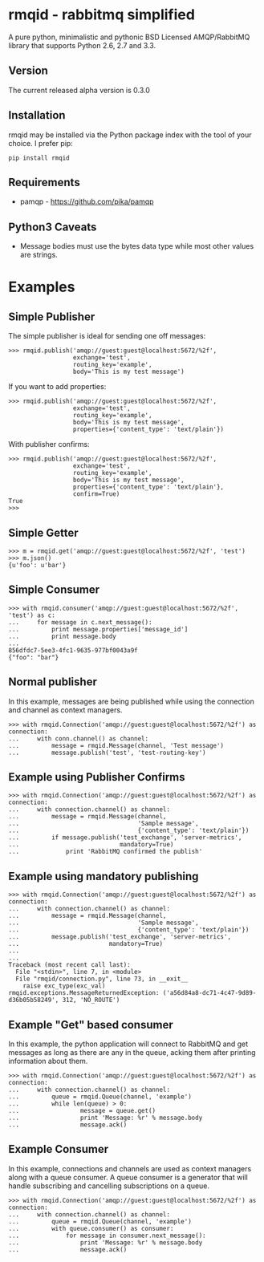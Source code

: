 rmqid - rabbitmq simplified
===========================
A pure python, minimalistic and pythonic BSD Licensed AMQP/RabbitMQ library that supports Python 2.6, 2.7 and 3.3.

Version
-------
The current released alpha version is 0.3.0

Installation
------------
rmqid may be installed via the Python package index with the tool of your choice. I prefer pip:

    pip install rmqid

Requirements
------------
  - pamqp - https://github.com/pika/pamqp

Python3 Caveats
---------------
 - Message bodies must use the bytes data type while most other values are strings.

Examples
========

Simple Publisher
----------------
The simple publisher is ideal for sending one off messages:

    >>> rmqid.publish('amqp://guest:guest@localhost:5672/%2f',
                      exchange='test',
                      routing_key='example',
                      body='This is my test message')

If you want to add properties:

    >>> rmqid.publish('amqp://guest:guest@localhost:5672/%2f',
                      exchange='test',
                      routing_key='example',
                      body='This is my test message',
                      properties={'content_type': 'text/plain'})

With publisher confirms:

    >>> rmqid.publish('amqp://guest:guest@localhost:5672/%2f',
                      exchange='test',
                      routing_key='example',
                      body='This is my test message',
                      properties={'content_type': 'text/plain'},
                      confirm=True)
    True
    >>>

Simple Getter
-------------

    >>> m = rmqid.get('amqp://guest:guest@localhost:5672/%2f', 'test')
    >>> m.json()
    {u'foo': u'bar'}

Simple Consumer
---------------

    >>> with rmqid.consumer('amqp://guest:guest@localhost:5672/%2f', 'test') as c:
    ...     for message in c.next_message():
    ...         print message.properties['message_id']
    ...         print message.body
    ...
    856dfdc7-5ee3-4fc1-9635-977bf0043a9f
    {"foo": "bar"}

Normal publisher
----------------
In this example, messages are being published while using the connection and
channel as context managers.

    >>> with rmqid.Connection('amqp://guest:guest@localhost:5672/%2f') as connection:
    ...     with conn.channel() as channel:
    ...         message = rmqid.Message(channel, 'Test message')
    ...         message.publish('test', 'test-routing-key')

Example using Publisher Confirms
--------------------------------

    >>> with rmqid.Connection('amqp://guest:guest@localhost:5672/%2f') as connection:
    ...     with connection.channel() as channel:
    ...         message = rmqid.Message(channel,
    ...                                 'Sample message',
    ...                                 {'content_type': 'text/plain'})
    ...         if message.publish('test_exchange', 'server-metrics',
    ...                            mandatory=True)
    ...             print 'RabbitMQ confirmed the publish'

Example using mandatory publishing
----------------------------------

    >>> with rmqid.Connection('amqp://guest:guest@localhost:5672/%2f') as connection:
    ...     with connection.channel() as channel:
    ...         message = rmqid.Message(channel,
    ...                                 'Sample message',
    ...                                 {'content_type': 'text/plain'})
    ...         message.publish('test_exchange', 'server-metrics',
    ...                         mandatory=True)
    ...
    ...
    Traceback (most recent call last):
      File "<stdin>", line 7, in <module>
      File "rmqid/connection.py", line 73, in __exit__
        raise exc_type(exc_val)
    rmqid.exceptions.MessageReturnedException: ('a56d84a8-dc71-4c47-9d89-d36b05b58249', 312, 'NO_ROUTE')


Example "Get" based consumer
----------------------------
In this example, the python application will connect to RabbitMQ and get
messages as long as there are any in the queue, acking them after printing
information about them.

    >>> with rmqid.Connection('amqp://guest:guest@localhost:5672/%2f') as connection:
    ...     with connection.channel() as channel:
    ...         queue = rmqid.Queue(channel, 'example')
    ...         while len(queue) > 0:
    ...                 message = queue.get()
    ...                 print 'Message: %r' % message.body
    ...                 message.ack()


Example Consumer
----------------
In this example, connections and channels are used as context managers along
with a queue consumer. A queue consumer is a generator that will handle
subscribing and cancelling subscriptions on a queue.

    >>> with rmqid.Connection('amqp://guest:guest@localhost:5672/%2f') as connection:
    ...     with connection.channel() as channel:
    ...         queue = rmqid.Queue(channel, 'example')
    ...         with queue.consumer() as consumer:
    ...             for message in consumer.next_message():
    ...                 print 'Message: %r' % message.body
    ...                 message.ack()
